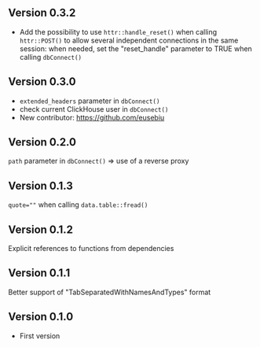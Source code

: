 <!----------------------------------------------------------------------------->
<!----------------------------------------------------------------------------->
## Version 0.3.2

- Add the possibility to use `httr::handle_reset()` when calling
`httr::POST()` to allow several independent connections in the same session:
when needed, set the "reset_handle" parameter to TRUE when calling `dbConnect()`

<!----------------------------------------------------------------------------->
<!----------------------------------------------------------------------------->
## Version 0.3.0

- `extended_headers` parameter in `dbConnect()`
- check current ClickHouse user in `dbConnect()`
- New contributor: https://github.com/eusebiu

<!----------------------------------------------------------------------------->
<!----------------------------------------------------------------------------->
## Version 0.2.0

`path` parameter in `dbConnect()` => use of a reverse proxy

<!----------------------------------------------------------------------------->
<!----------------------------------------------------------------------------->
## Version 0.1.3

`quote=""` when calling `data.table::fread()`

<!----------------------------------------------------------------------------->
<!----------------------------------------------------------------------------->
## Version 0.1.2

Explicit references to functions from dependencies


<!----------------------------------------------------------------------------->
<!----------------------------------------------------------------------------->
## Version 0.1.1

Better support of "TabSeparatedWithNamesAndTypes" format

<!----------------------------------------------------------------------------->
<!----------------------------------------------------------------------------->
## Version 0.1.0

- First version
